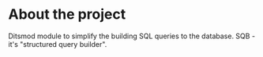 # About the project

Ditsmod module to simplify the building SQL queries to the database. SQB - it's "structured query builder".
